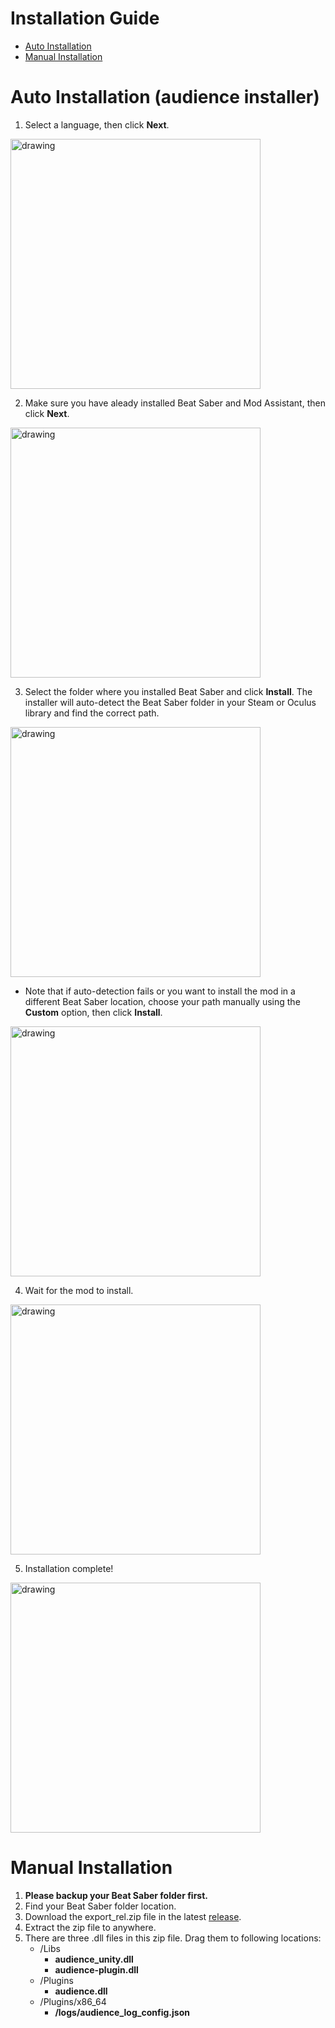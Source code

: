 # Installation Guide
* [Auto Installation](#auto) 
* [Manual Installation](#manual)

# <span id="auto">Auto Installation (audience installer)</span>
1. Select a language, then click **Next**.  
<img src="https://i.imgur.com/HfWMPKg.jpg" alt="drawing" width="400"/>

2. Make sure you have aleady installed Beat Saber and Mod Assistant, then click **Next**.
<img src="https://i.imgur.com/3Dd4HcJ.png" alt="drawing" width="400"/>

3. Select the folder where you installed Beat Saber and click **Install**. The installer will auto-detect the Beat Saber folder in your Steam or Oculus library and find the correct path.  
<img src="https://i.imgur.com/eXOc0xU.png" alt="drawing" width="400"/>

- Note that if auto-detection fails or you want to install the mod in a different 
Beat Saber location, choose your path manually using the **Custom** option, then click **Install**.
<img src="https://i.imgur.com/S1D9Q2x.png" alt="drawing" width="400"/>

4. Wait for the mod to install. 
<img src="https://i.imgur.com/cONixFk.png" alt="drawing" width="400"/>

5. Installation complete! 
<img src="https://i.imgur.com/9D0fzRF.png" alt="drawing" width="400"/>

# <span id="manual">Manual Installation</span>

1. **Please backup your Beat Saber folder first.** 
2. Find your Beat Saber folder location.
3. Download the export_rel.zip file in the latest [release](https://github.com/meta-audience/BeatSaber_audience/releases).
4. Extract the zip file to anywhere.
5. There are three .dll files in this zip file. Drag them to following locations:
    - /Libs
        - **audience_unity.dll**
        - **audience-plugin.dll**
    - /Plugins
        - **audience.dll**
    - /Plugins/x86_64
        - **/logs/audience_log_config.json**


